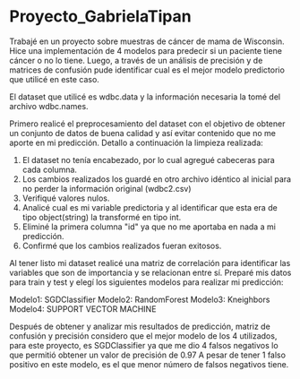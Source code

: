 # Proyecto_GabrielaTipan

Trabajé en un proyecto sobre muestras de cáncer de mama de Wisconsin. Hice una
implementación de 4 modelos para predecir si un paciente tiene cáncer o no lo tiene.
Luego, a través de un análisis de precisión y de matrices de confusión pude identificar
cual es el mejor modelo predictorio que utilicé en este caso.

El dataset que utilicé es wdbc.data y la información necesaria la tomé del archivo 
wdbc.names.

Primero realicé el preprocesamiento del dataset con el objetivo de obtener un conjunto de 
datos de buena calidad y así evitar contenido que no me aporte en mi predicción.
Detallo a continuación la limpieza realizada:

1. El dataset no tenía encabezado, por lo cual agregué cabeceras para cada columna.
2. Los cambios realizados los guardé en otro archivo idéntico al inicial para no perder la información original (wdbc2.csv)
3. Verifiqué valores nulos.
4. Analicé cual es mi variable predictoria y al identificar que esta era de tipo object(string) la transformé
en tipo int.
5. Eliminé la primera columna "id" ya que no me aportaba en nada a mi predicción.
6. Confirmé que los cambios realizados fueran exitosos.

Al tener listo mi dataset realicé una matriz de correlación para identificar las variables que son de 
importancia y se relacionan entre sí. Preparé mis datos para train y test y elegí los siguientes modelos
para realizar mi predicción:

Modelo1: SGDClassifier
Modelo2: RandomForest
Modelo3: Kneighbors
Modelo4: SUPPORT VECTOR MACHINE

Después de obtener y analizar mis resultados de predicción, matriz de confusión y precisión 
considero que el mejor modelo de los 4 utilizados, para este proyecto, es SGDClassifier ya que me dio 
4 falsos negativos lo que permitió obtener un valor de precisión de 0.97 
A pesar de tener 1 falso positivo en este modelo, es el que menor número de falsos negativos tiene.
